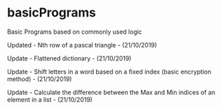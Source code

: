 # basicPrograms
Basic Programs based on commonly used logic

Updated - Nth row of a pascal triangle - (21/10/2019)

Update - Flattened dictionary - (21/10/2019)

Update - Shift letters in a word based on a fixed index (basic encryption method) - (21/10/2019)

Update - Calculate the difference between the Max and Min indices of an element in a list - (21/10/2019)
